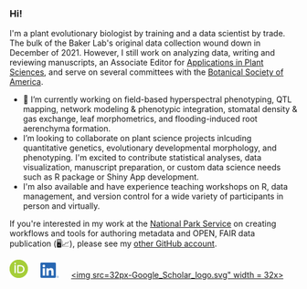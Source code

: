 ### Hi!
I'm a plant evolutionary biologist by training and a data scientist by trade. The bulk of the Baker Lab's original data collection wound down in December of 2021. However, I still work on analyzing data, writing and reviewing manuscripts, an Associate Editor for [Applications in Plant Sciences](https://bsapubs.onlinelibrary.wiley.com/journal/21680450), and serve on several committees with the [Botanical Society of America](https://botany.org/). 
- 🔭 I’m currently working on field-based hyperspectral phenotyping, QTL mapping, network modeling &  phenotypic integration, stomatal density & gas exchange, leaf morphometrics, and flooding-induced root aerenchyma formation.
-  I’m looking to collaborate on plant science projects inlcuding quantitative genetics, evolutionary developmental morphology, and phenotyping. I'm excited to contribute statistical analyses, data visualization, manuscript preparation, or custom data science needs such as R package or Shiny App development.
-  I'm also available and have experience teaching workshops on R, data management, and version control for a wide variety of participants in person  and virtually.

If you're interested in my work at the [National Park Service](https://github.com/nationalparkservice) on creating workflows and tools for authoring metadata and OPEN, FAIR data publication (🖥📈), please see my [other GitHub account](https://github.com/RobLBaker).

[<img src="ORCIDiD_icon32x32.png" width = 32x>](https://orcid.org/0000-0001-7591-5035) &emsp; [<img src="LI-In-Bug.png" width = 32x>](https://www.linkedin.com/in/robertlbaker) &emsp; [<img src=32px-Google_Scholar_logo.svg" width = 32x>](https://scholar.google.com/citations?user=8jyV2CEAAAAJ&l=en)

